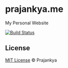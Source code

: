 # prajankya.me
My Personal Website

[![Build Status](https://travis-ci.org/prajankya/prajankya.me.svg?branch=master)](https://travis-ci.org/prajankya/prajankya.me)

## License

[MIT License](http://prajankya.mit-license.org/) © Prajankya
